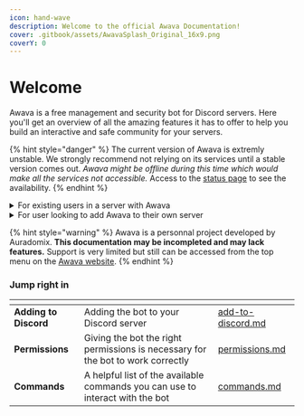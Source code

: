 ```yaml
---
icon: hand-wave
description: Welcome to the official Awava Documentation!
cover: .gitbook/assets/AwavaSplash_Original_16x9.png
coverY: 0
---
```


# Welcome

Awava is a free management and security bot for Discord servers. Here you'll get an overview of all the amazing features it has to offer to help you build an interactive and safe community for your servers.

{% hint style="danger" %}
The current version of Awava is extremly unstable. We strongly recommend not relying on its services until a stable version comes out. _Awava might be offline during this time which would make all the services not accessible._ Access to the [status page](https://awava.xyz/status) to see the availability.
{% endhint %}

<details>

<summary>For existing users in a server with Awava</summary>

Head to the [commands](getting-started/commands.md) page to see all the available commands Awava as to offer

</details>

<details>

<summary>For user looking to add Awava to their own server</summary>

Head to the [Adding to Discord](getting-started/add-to-discord.md) page to get started with Awava

</details>

{% hint style="warning" %}
Awava is a personnal project developed by Auradomix. **This documentation may be incompleted and may lack features.** Support is very limited but still can be accessed from the top menu on the [Awava website](https://awava.xyz/).
{% endhint %}

### Jump right in

<table data-view="cards"><thead><tr><th></th><th></th><th data-hidden data-card-target data-type="content-ref"></th></tr></thead><tbody><tr><td><strong>Adding to Discord</strong></td><td>Adding the bot to your Discord server</td><td><a href="getting-started/add-to-discord.md">add-to-discord.md</a></td></tr><tr><td><strong>Permissions</strong></td><td>Giving the bot the right permissions is necessary for the bot to work correctly</td><td><a href="getting-started/permissions.md">permissions.md</a></td></tr><tr><td><strong>Commands</strong></td><td>A helpful list of the available commands you can use to interact with the bot</td><td><a href="getting-started/commands.md">commands.md</a></td></tr></tbody></table>
